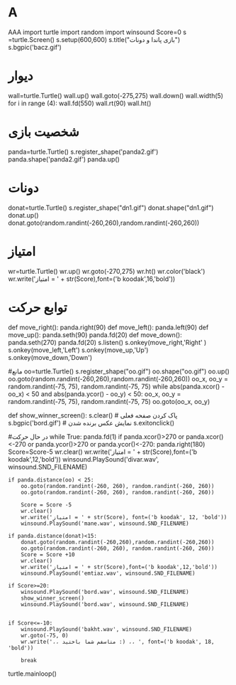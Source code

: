 # A
AAA
import turtle
import random
import winsound
Score=0
s =turtle.Screen()
s.setup(600,600)
s.title("بازی پاندا و دونات")
s.bgpic('bacz.gif')
 # دیوار
wall=turtle.Turtle()
wall.up()
wall.goto(-275,275)
wall.down()
wall.width(5)
for i in range (4):
    wall.fd(550)
    wall.rt(90)
wall.ht()

# شخصیت بازی
panda=turtle.Turtle()
s.register_shape('panda2.gif')
panda.shape('panda2.gif')
panda.up()
# دونات
donat=turtle.Turtle()
s.register_shape("dn1.gif")
donat.shape("dn1.gif")
donat.up()
donat.goto(random.randint(-260,260),random.randint(-260,260))
# امتیاز
wr=turtle.Turtle()
wr.up()
wr.goto(-270,275)
wr.ht()
wr.color('black')
wr.write('امتیاز = ' + str(Score),font=('b koodak',16,'bold'))



# توابع حرکت
def move_right():
    panda.right(90)
def move_left():
     panda.left(90)
def move_up():
    panda.seth(90)
    panda.fd(20)
def move_down():
    panda.seth(270)
    panda.fd(20)
s.listen()
s.onkey(move_right,'Right' )
s.onkey(move_left,'Left')
s.onkey(move_up,'Up')
s.onkey(move_down,'Down')

#مانع
oo=turtle.Turtle()
s.register_shape("oo.gif")
oo.shape("oo.gif")
oo.up()
oo.goto(random.randint(-260,260),random.randint(-260,260))
oo_x, oo_y = random.randint(-75, 75), random.randint(-75, 75)
while abs(panda.xcor() - oo_x) < 50 and abs(panda.ycor() - oo_y) < 50:
    oo_x, oo_y = random.randint(-75, 75), random.randint(-75, 75)
oo.goto(oo_x, oo_y)

def show_winner_screen():
    s.clear()  # پاک کردن صفحه فعلی
    s.bgpic('bord.gif')  # نمایش عکس برنده شدن
    s.exitonclick()


#در حال حرکت
while True:
    panda.fd(1)
    if panda.xcor()>270 or panda.xcor()<-270 or panda.ycor()>270 or panda.ycor()<-270:
        panda.right(180)
        Score=Score-5
        wr.clear()
        wr.write('امتیاز = ' + str(Score),font=('b koodak',12,'bold'))
        winsound.PlaySound('divar.wav', winsound.SND_FILENAME)






    if panda.distance(oo) < 25:
        oo.goto(random.randint(-260, 260), random.randint(-260, 260))
        oo.goto(random.randint(-260, 260), random.randint(-260, 260))

        Score = Score -5
        wr.clear()
        wr.write('امتیاز = ' + str(Score), font=('b koodak', 12, 'bold'))
        winsound.PlaySound('mane.wav', winsound.SND_FILENAME)

    if panda.distance(donat)<15:
        donat.goto(random.randint(-260,260),random.randint(-260,260))
        oo.goto(random.randint(-260, 260), random.randint(-260, 260))
        Score = Score +10
        wr.clear()
        wr.write('امتیاز = ' + str(Score),font=('b koodak',12,'bold'))
        winsound.PlaySound('emtiaz.wav', winsound.SND_FILENAME)

    if Score>=20:
        winsound.PlaySound('bord.wav', winsound.SND_FILENAME)
        show_winner_screen()
        winsound.PlaySound('bord.wav', winsound.SND_FILENAME)


    if Score<=-10:
        winsound.PlaySound('bakht.wav', winsound.SND_FILENAME)
        wr.goto(-75, 0)
        wr.write('،، متاسفم شما باختید :) ،، ', font=('b koodak', 18, 'bold'))

        break

turtle.mainloop()
